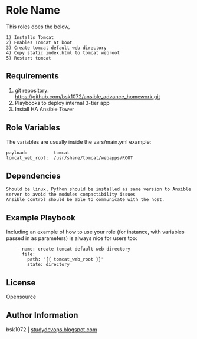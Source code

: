 Role Name
=========

This roles does the below,

    1) Installs Tomcat
    2) Enables Tomcat at boot
    3) Create tomcat default web directory
    4) Copy static index.html to tomcat webroot
    5) Restart tomcat
    

Requirements
------------

1) git repository: https://github.com/bsk1072/ansible_advance_homework.git
2) Playbooks to deploy internal 3-tier app
3) Install HA Ansible Tower

Role Variables
--------------

The variables are usually inside the vars/main.yml
example: 

    payload:          tomcat
    tomcat_web_root:  /usr/share/tomcat/webapps/ROOT

Dependencies
------------

    Should be linux, Python should be installed as same version to Ansible server to avoid the modules compactibility issues
    Ansible control should be able to communicate with the host.


Example Playbook
----------------

Including an example of how to use your role (for instance, with variables passed in as parameters) is always nice for users too:

        - name: create tomcat default web directory
          file:
            path: "{{ tomcat_web_root }}"
            state: directory

License
-------

Opensource

Author Information
------------------

bsk1072 | [studydevops.blogspot.com](http://studydevops.blogspot.com/)
